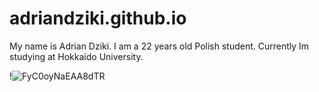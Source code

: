 # adriandziki.github.io

My name is Adrian Dziki. I am a 22 years old Polish student. Currently Im studying at Hokkaido University.

!![FyC0oyNaEAA8dTR](https://github.com/adziuxd/adriandziki.github.io/assets/172417464/cbb26a79-4170-4068-8de3-0840b1a79446)
